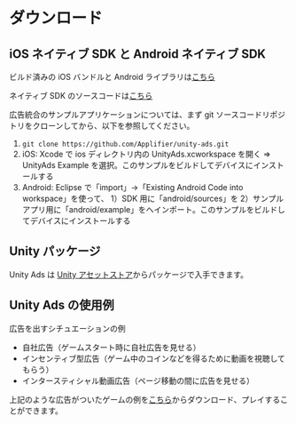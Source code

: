 # ダウンロード

## iOS ネイティブ SDK と Android ネイティブ SDK 

ビルド済みの iOS バンドルと Android ライブラリは[こちら](https://github.com/Applifier/unity-ads-sdk/archive/master.zip)

ネイティブ SDK のソースコードは[こちら](https://github.com/Applifier/unity-ads)

広告統合のサンプルアプリケーションについては、まず git ソースコードリポジトリをクローンしてから、以下を参照してください。

1. `git clone https://github.com/Applifier/unity-ads.git`
2. iOS: Xcode で ios ディレクトリ内の UnityAds.xcworkspace を開く ⇒ UnityAds Example を選択。このサンプルをビルドしてデバイスにインストールする
3. Android: Eclipse で「import」→「Existing Android Code into workspace」を使って、 1）SDK 用に「android/sources」を 2）サンプルアプリ用に「android/example」をへインポート。このサンプルをビルドしてデバイスにインストールする

## Unity パッケージ

Unity Ads は [Unity アセットストア](https://www.assetstore.unity3d.com/en/#!/content/21027)からパッケージで入手できます。

## Unity Ads の使用例

広告を出すシチュエーションの例

* 自社広告（ゲームスタート時に自社広告を見せる）
* インセンティブ型広告（ゲーム中のコインなどを得るために動画を視聴してもらう）
* インタースティシャル動画広告（ページ移動の間に広告を見せる）

上記のような広告がついたゲームの例を[こちら](https://github.com/Applifier/unity-ads-demo)からダウンロード、プレイすることができます。


